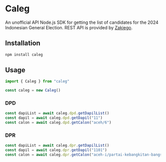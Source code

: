 # Caleg

An unofficial API Node.js SDK for getting the list of candidates for the 2024 Indonesian General Election. REST API is provided by [Zakiego](https://caleg.zakiego.com/).

## Installation

```bash
npm install caleg
```

## Usage

```typescript
import { Caleg } from "caleg"

const caleg = new Caleg()
```

### DPD

```typescript
const dapiList = await caleg.dpd.getDapilList()
const dapil = await caleg.dpd.getDapil("11")
const calon = await caleg.dpd.getCalon("aceh/6")
```

### DPR

```typescript
const dapiList = await caleg.dpr.getDapilList()
const dapil = await caleg.dpr.getDapil("1101")
const calon = await caleg.dpr.getCalon("aceh-i/partai-kebangkitan-bangsa/6")
```
